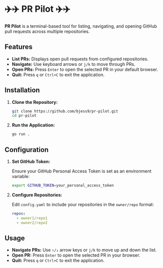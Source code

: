 # ✈️✈️ PR Pilot ✈️✈️

**PR Pilot** is a terminal-based tool for listing, navigating, and opening GitHub pull requests across multiple repositories.

## Features

- **List PRs:** Displays open pull requests from configured repositories.
- **Navigate:** Use keyboard arrows or `j/k` to move through PRs.
- **Open PRs:** Press `Enter` to open the selected PR in your default browser.
- **Quit:** Press `q` or `Ctrl+C` to exit the application.

## Installation

1. **Clone the Repository:**

    ```bash
    git clone https://github.com/bjess9/pr-pilot.git
    cd pr-pilot
    ```

2. **Run the Application:**

    ```bash
    go run .
    ```

## Configuration

1. **Set GitHub Token:**

    Ensure your GitHub Personal Access Token is set as an environment variable:

    ```bash
    export GITHUB_TOKEN=your_personal_access_token
    ```

2. **Configure Repositories:**

    Edit `config.yaml` to include your repositories in the `owner/repo` format:

    ```yaml
    repos:
      - owner1/repo1
      - owner2/repo2
    ```

## Usage

- **Navigate PRs:** Use `↑/↓` arrow keys or `j/k` to move up and down the list.
- **Open PR:** Press `Enter` to open the selected PR in your browser.
- **Quit:** Press `q` or `Ctrl+C` to exit the application.
